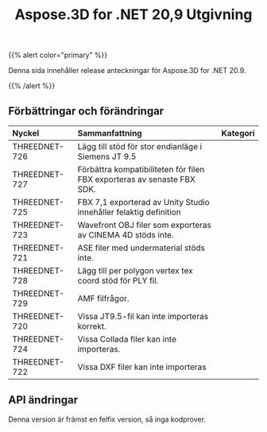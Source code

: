 ﻿---
title: Aspose.3D for .NET 20,9 Utgivning
type: docs
weight: 8
url: /sv/net/aspose-3d-for-net-20-9-release-notes/
---
{{% alert color="primary" %}}

Denna sida innehåller release anteckningar för Aspose.3D for .NET 20.9.

{{% /alert %}}
## **Förbättringar och förändringar**

|**Nyckel**|**Sammanfattning**|**Kategori**|
|:- |:- |:- |
|THREEDNET-726 |Lägg till stöd för stor endianläge i Siemens JT 9.5|
|THREEDNET-727 |Förbättra kompatibiliteten för filen FBX exporteras av senaste FBX SDK.|
|THREEDNET-725 |FBX 7,1 exporterad av Unity Studio innehåller felaktig definition|
|THREEDNET-723 |Wavefront OBJ filer som exporteras av CINEMA 4D stöds inte.|
|THREEDNET-721 |ASE filer med undermaterial stöds inte.|
|THREEDNET-728 |Lägg till per polygon vertex tex coord stöd för PLY fil.|
|THREEDNET-729 |AMF filfrågor.|
|THREEDNET-720 |Vissa JT9.5-fil kan inte importeras korrekt.|
|THREEDNET-724 |Vissa Collada filer kan inte importeras.|
|THREEDNET-722 |Vissa DXF filer kan inte importeras|


## API ändringar ##
Denna version är främst en felfix version, så inga kodprover.
